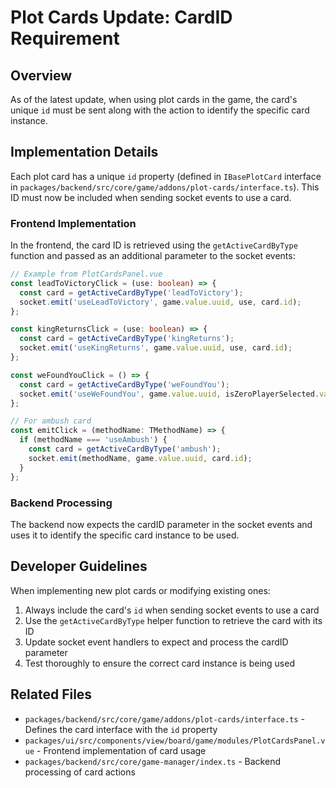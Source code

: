 # Plot Cards Update: CardID Requirement

## Overview

As of the latest update, when using plot cards in the game, the card's unique `id` must be sent along with the action to identify the specific card instance.

## Implementation Details

Each plot card has a unique `id` property (defined in `IBasePlotCard` interface in `packages/backend/src/core/game/addons/plot-cards/interface.ts`). This ID must now be included when sending socket events to use a card.

### Frontend Implementation

In the frontend, the card ID is retrieved using the `getActiveCardByType` function and passed as an additional parameter to the socket events:

```typescript
// Example from PlotCardsPanel.vue
const leadToVictoryClick = (use: boolean) => {
  const card = getActiveCardByType('leadToVictory');
  socket.emit('useLeadToVictory', game.value.uuid, use, card.id);
};

const kingReturnsClick = (use: boolean) => {
  const card = getActiveCardByType('kingReturns');
  socket.emit('useKingReturns', game.value.uuid, use, card.id);
};

const weFoundYouClick = () => {
  const card = getActiveCardByType('weFoundYou');
  socket.emit('useWeFoundYou', game.value.uuid, isZeroPlayerSelected.value ? false : true, card.id);
};

// For ambush card
const emitClick = (methodName: TMethodName) => {
  if (methodName === 'useAmbush') {
    const card = getActiveCardByType('ambush');
    socket.emit(methodName, game.value.uuid, card.id);
  }
};
```

### Backend Processing

The backend now expects the cardID parameter in the socket events and uses it to identify the specific card instance to be used.

## Developer Guidelines

When implementing new plot cards or modifying existing ones:

1. Always include the card's `id` when sending socket events to use a card
2. Use the `getActiveCardByType` helper function to retrieve the card with its ID
3. Update socket event handlers to expect and process the cardID parameter
4. Test thoroughly to ensure the correct card instance is being used

## Related Files

- `packages/backend/src/core/game/addons/plot-cards/interface.ts` - Defines the card interface with the `id` property
- `packages/ui/src/components/view/board/game/modules/PlotCardsPanel.vue` - Frontend implementation of card usage
- `packages/backend/src/core/game-manager/index.ts` - Backend processing of card actions
